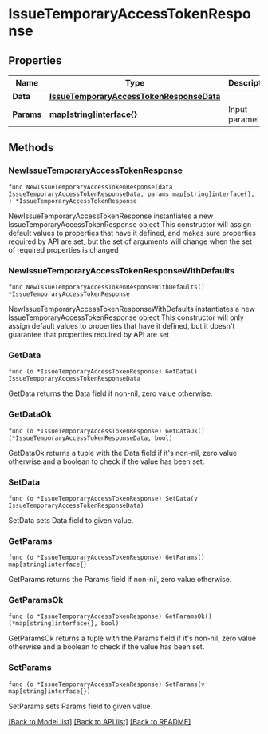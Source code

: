 # IssueTemporaryAccessTokenResponse

## Properties

Name | Type | Description | Notes
------------ | ------------- | ------------- | -------------
**Data** | [**IssueTemporaryAccessTokenResponseData**](IssueTemporaryAccessTokenResponseData.md) |  | 
**Params** | **map[string]interface{}** | Input parameters | 

## Methods

### NewIssueTemporaryAccessTokenResponse

`func NewIssueTemporaryAccessTokenResponse(data IssueTemporaryAccessTokenResponseData, params map[string]interface{}, ) *IssueTemporaryAccessTokenResponse`

NewIssueTemporaryAccessTokenResponse instantiates a new IssueTemporaryAccessTokenResponse object
This constructor will assign default values to properties that have it defined,
and makes sure properties required by API are set, but the set of arguments
will change when the set of required properties is changed

### NewIssueTemporaryAccessTokenResponseWithDefaults

`func NewIssueTemporaryAccessTokenResponseWithDefaults() *IssueTemporaryAccessTokenResponse`

NewIssueTemporaryAccessTokenResponseWithDefaults instantiates a new IssueTemporaryAccessTokenResponse object
This constructor will only assign default values to properties that have it defined,
but it doesn't guarantee that properties required by API are set

### GetData

`func (o *IssueTemporaryAccessTokenResponse) GetData() IssueTemporaryAccessTokenResponseData`

GetData returns the Data field if non-nil, zero value otherwise.

### GetDataOk

`func (o *IssueTemporaryAccessTokenResponse) GetDataOk() (*IssueTemporaryAccessTokenResponseData, bool)`

GetDataOk returns a tuple with the Data field if it's non-nil, zero value otherwise
and a boolean to check if the value has been set.

### SetData

`func (o *IssueTemporaryAccessTokenResponse) SetData(v IssueTemporaryAccessTokenResponseData)`

SetData sets Data field to given value.


### GetParams

`func (o *IssueTemporaryAccessTokenResponse) GetParams() map[string]interface{}`

GetParams returns the Params field if non-nil, zero value otherwise.

### GetParamsOk

`func (o *IssueTemporaryAccessTokenResponse) GetParamsOk() (*map[string]interface{}, bool)`

GetParamsOk returns a tuple with the Params field if it's non-nil, zero value otherwise
and a boolean to check if the value has been set.

### SetParams

`func (o *IssueTemporaryAccessTokenResponse) SetParams(v map[string]interface{})`

SetParams sets Params field to given value.



[[Back to Model list]](../README.md#documentation-for-models) [[Back to API list]](../README.md#documentation-for-api-endpoints) [[Back to README]](../README.md)


